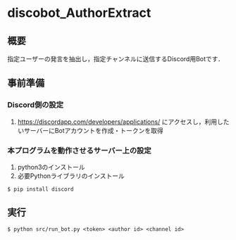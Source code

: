 # discobot_AuthorExtract

## 概要
指定ユーザーの発言を抽出し，指定チャンネルに送信するDiscord用Botです．

## 事前準備
### Discord側の設定
1. https://discordapp.com/developers/applications/ にアクセスし，利用したいサーバーにBotアカウントを作成・トークンを取得

### 本プログラムを動作させるサーバー上の設定
1. python3のインストール
2. 必要Pythonライブラリのインストール
```
$ pip install discord
```

## 実行
```
$ python src/run_bot.py <token> <author id> <channel id> 
```
